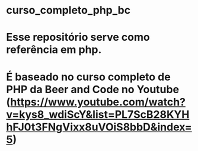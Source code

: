 # curso_completo_php_bc
# Esse repositório serve como referência em php.
# É baseado no curso completo de PHP da Beer and Code no Youtube (https://www.youtube.com/watch?v=kys8_wdiScY&list=PL7ScB28KYHhFJ0t3FNgVixx8uVOiS8bbD&index=5)
